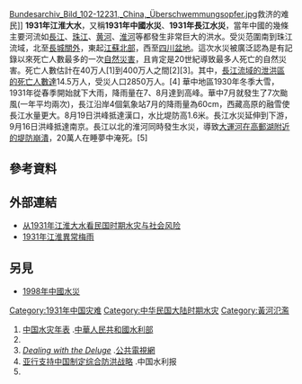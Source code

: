 [Bundesarchiv_Bild_102-12231,_China,_Überschwemmungsopfer.jpg](https://zh.wikipedia.org/wiki/File:Bundesarchiv_Bild_102-12231,_China,_Überschwemmungsopfer.jpg "fig:Bundesarchiv_Bild_102-12231,_China,_Überschwemmungsopfer.jpg")救济的难民\]\] **1931年江淮大水**，又稱**1931年中國水災**、**1931年長江水災**，當年中國的幾條主要河流如[長江](https://zh.wikipedia.org/wiki/長江 "wikilink")、[珠江](../Page/珠江.md "wikilink")、[黄河](../Page/黄河.md "wikilink")、[淮河](../Page/淮河.md "wikilink")等都發生非常巨大的洪水。受災范圍南到珠江流域，北至[長城關外](https://zh.wikipedia.org/wiki/長城 "wikilink")，東起[江蘇北部](https://zh.wikipedia.org/wiki/江蘇 "wikilink")，西至[四川盆地](../Page/四川盆地.md "wikilink")。這次水災被廣泛認為是有記錄以來死亡人數最多的一次[自然災害](https://zh.wikipedia.org/wiki/自然災害 "wikilink")，且肯定是20世紀導致最多人死亡的自然災害。死亡人數估計在40万人\[1\]到400万人之間\[2\]\[3\]。其中，[長江流域的泄洪區的死亡人數達](https://zh.wikipedia.org/wiki/長江流域 "wikilink")14.5万人，受災人口2850万人。\[4\] 華中地區1930年冬季大雪，1931年從春季開始就下大雨，降雨量在7、8月達到高峰。華中7月就發生了7次颱風(一年平均兩次)，長江沿岸4個氣象站7月的降雨量為60cm，西藏高原的融雪使長江水量更大。8月19日洪峰抵達漢口，水比堤防高1.6米。長江水災延伸到下游，9月16日洪峰抵達南京。長江以北的淮河同時發生水災，導致[大運河在](https://zh.wikipedia.org/wiki/大運河 "wikilink")[高郵湖附近的堤防崩潰](https://zh.wikipedia.org/wiki/高郵湖 "wikilink")，20萬人在睡夢中淹死。\[5\]

## 參考資料

## 外部連結

  - [从1931年江淮大水看民国时期水灾与社会风险](https://web.archive.org/web/20090306210808/http://www.ilib.cn/A-dflt200704019.html)
  - [1931年江淮異常梅雨](http://www.cqvip.com/QK/97113X/200701/23772396.html)

## 另見

  - [1998年中國水災](https://zh.wikipedia.org/wiki/1998年中國水災 "wikilink")

[Category:1931年中国灾难](https://zh.wikipedia.org/wiki/Category:1931年中国灾难 "wikilink") [Category:中华民国大陆时期水灾](https://zh.wikipedia.org/wiki/Category:中华民国大陆时期水灾 "wikilink") [Category:黃河氾濫](https://zh.wikipedia.org/wiki/Category:黃河氾濫 "wikilink")

1.  [中国水灾年表](http://www.cws.net.cn/flood/CF-03.html) .[中華人民共和國水利部](https://zh.wikipedia.org/wiki/中華人民共和國水利部 "wikilink")
2.
3.  [*Dealing with the Deluge*](http://www.pbs.org/wgbh/nova/flood/deluge.html) .[公共電視網](https://zh.wikipedia.org/wiki/公共電視網 "wikilink")
4.  [亚行支持中国制定综合防洪战略](http://2004.chinawater.com.cn/jlsx/zy/20040716/200407160089.asp) .中国水利报
5.